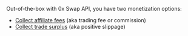 Out-of-the-box with 0x Swap API, you have two monetization options:

- [Collect affiliate fees](https://0x.org/docs/0x-swap-api/guides/monetize-your-app-using-swap#option-1-collect-affiliate-fees) (aka trading fee or commission)
- [Collect trade surplus](https://0x.org/docs/0x-swap-api/guides/monetize-your-app-using-swap#option-2-collect-trade-surplus) (aka positive slippage)
